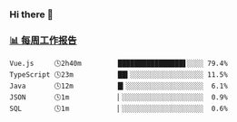 ### Hi there 👋

<!-- waka-box start -->
### <a href="https://gist.github.com/b3f90cfdb958d2401b019f821c34c859" target="_blank">📊 每周工作报告</a>
```text
Vue.js     🕓2h40m         ████████████████▋░░░░ 79.4%
TypeScript 🕓23m           ██▍░░░░░░░░░░░░░░░░░░ 11.5%
Java       🕓12m           █▎░░░░░░░░░░░░░░░░░░░  6.1%
JSON       🕓1m            ▏░░░░░░░░░░░░░░░░░░░░  0.9%
SQL        🕓1m            ▏░░░░░░░░░░░░░░░░░░░░  0.6%
```
<!-- waka-box end -->

<!--
**yiningv/yiningv** is a ✨ _special_ ✨ repository because its `README.md` (this file) appears on your GitHub profile.
Here are some ideas to get you started:
- 🔭 I’m currently working on ...
- 🌱 I’m currently learning ...
- 👯 I’m looking to collaborate on ...
- 🤔 I’m looking for help with ...
- 💬 Ask me about ...
- 📫 How to reach me: ...
- 😄 Pronouns: ...
- ⚡ Fun fact: ...
-->
